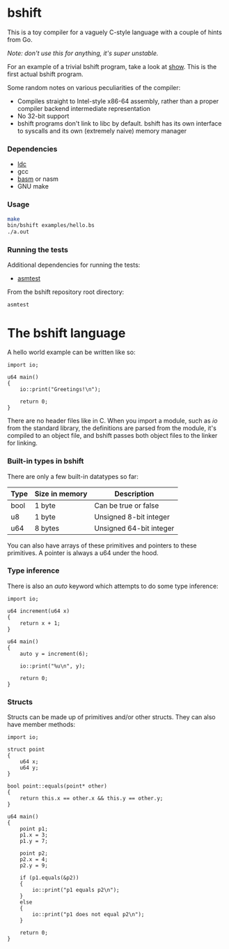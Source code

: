 # bshift

This is a toy compiler for a vaguely C-style language with a couple of hints
from Go.

*Note: don't use this for anything, it's super unstable.*

For an example of a trivial bshift program, take a look at
[show](https://github.com/briansteffens/show). This is the first actual bshift
program.

Some random notes on various peculiarities of the compiler:

- Compiles straight to Intel-style x86-64 assembly, rather than a proper
  compiler backend intermediate representation
- No 32-bit support
- bshift programs don't link to libc by default. bshift has its own interface
  to syscalls and its own (extremely naive) memory manager




### Dependencies

* [ldc](https://wiki.dlang.org/LDC)
* gcc
* [basm](https://github.com/briansteffens/basm) or nasm
* GNU make





### Usage

```bash
make
bin/bshift examples/hello.bs
./a.out
```


### Running the tests

Additional dependencies for running the tests:

* [asmtest](https://github.com/briansteffens/asmtest)

From the bshift repository root directory:

```bash
asmtest
```




# The bshift language

A hello world example can be written like so:

```bshift
import io;

u64 main()
{
    io::print("Greetings!\n");

    return 0;
}
```

There are no header files like in C. When you import a module, such as *io*
from the standard library, the definitions are parsed from the module, it's
compiled to an object file, and bshift passes both object files to the linker
for linking.



### Built-in types in bshift

There are only a few built-in datatypes so far:

| Type | Size in memory | Description
|------|----------------|-------------
| bool | 1 byte         | Can be true or false
| u8   | 1 byte         | Unsigned 8-bit integer
| u64  | 8 bytes        | Unsigned 64-bit integer

You can also have arrays of these primitives and pointers to these primitives.
A pointer is always a u64 under the hood.



### Type inference

There is also an *auto* keyword which attempts to do some type inference:

```bshift
import io;

u64 increment(u64 x)
{
    return x + 1;
}

u64 main()
{
    auto y = increment(6);

    io::print("%u\n", y);

    return 0;
}
```



### Structs

Structs can be made up of primitives and/or other structs. They can also have
member methods:

```bshift
import io;

struct point
{
    u64 x;
    u64 y;
}

bool point::equals(point* other)
{
    return this.x == other.x && this.y == other.y;
}

u64 main()
{
    point p1;
    p1.x = 3;
    p1.y = 7;

    point p2;
    p2.x = 4;
    p2.y = 9;

    if (p1.equals(&p2))
    {
        io::print("p1 equals p2\n");
    }
    else
    {
        io::print("p1 does not equal p2\n");
    }

    return 0;
}
```
